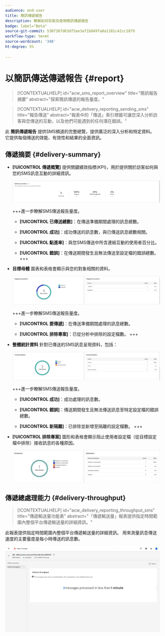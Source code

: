 ```yaml
---
audience: end-user
title: 簡訊傳遞報告
description: 瞭解如何存取及使用簡訊傳遞報告
badge: label="Beta"
source-git-commit: 5307387d63df5ae3af1b849fa0a1181c42cc1879
workflow-type: tm+mt
source-wordcount: '348'
ht-degree: 5%

---
```


# 以簡訊傳送傳遞報告 {#report}

>[!CONTEXTUALHELP]
>id="acw_sms_report_overview"
>title="簡訊報告摘要"
>abstract="探索簡訊傳遞的報告量度。"

>[!CONTEXTUALHELP]
>id="acw_delivery_reporting_sending_sms"
>title="報告傳送"
>abstract="報表中的「傳送」索引標籤可讓您深入分析訪客與您傳送的互動，以及他們可能遇到的任何潛在錯誤。"

此 **簡訊傳遞報告** 提供SMS頻道的完整總覽，提供廣泛的深入分析和特定資料。 它提供每個傳送的效能、有效性和結果的全面資訊。

## 傳遞摘要 {#delivery-summary}

* **[!UICONTROL 傳遞概覽]** 提供關鍵績效指標(KPI)，用於提供關於訪客如何與您的SMS訊息互動的詳細資訊。

  ![](assets/reporting_sms_3.png)

  +++進一步瞭解SMS傳送報告量度。

   * **[!UICONTROL 已傳送總數]**：在傳送準備期間處理的訊息總數。

   * **[!UICONTROL 成功]**：成功傳送的訊息數，與已傳送訊息總數相關。

   * **[!UICONTROL 點進率]**：與您SMS傳送中所含連結互動的使用者百分比。

   * **[!UICONTROL 錯誤]**：在傳送期間發生且無法傳送至設定檔的錯誤總數。
+++

* **目標母體** 圖表和表格會顯示與您的對象相關的資料。

  ![](assets/reporting_sms_4.png)

  +++進一步瞭解SMS傳送報告量度。

   * **[!UICONTROL 要傳遞]**：在傳送準備期間處理的訊息總數。

   * **[!UICONTROL 排除專案]**：已從分析中排除的設定檔數。
+++


* **整體統計資料** 針對已傳送的SMS訊息呈現資料，包括：

  ![](assets/reporting_sms_5.png)

  +++進一步瞭解SMS傳送報告量度。

   * **[!UICONTROL 成功]**：成功處理的訊息數。

   * **[!UICONTROL 錯誤]**：傳送期間發生且無法傳送訊息至特定設定檔的錯誤總數。

   * **[!UICONTROL 新隔離]**：已排除並新增至隔離的設定檔數。
+++

* **[!UICONTROL 排除專案]** 圖形和表格會顯示阻止使用者設定檔（從目標設定檔中排除）接收訊息的各種原因。

  ![](assets/reporting_sms_6.png)

## 傳遞總處理能力 {#delivery-throughput}

>[!CONTEXTUALHELP]
>id="acw_delivery_reporting_throughput_sms"
>title="傳遞輸送量功能表"
>abstract="「傳遞輸送量」報表提供指定時間範圍內整個平台傳遞輸送量的詳細資訊。"

此報表提供指定時間範圍內整個平台傳遞輸送量的詳細資訊。 用來測量訊息傳送速度的主要量度是每小時傳送的訊息數。

![](assets/reporting_sms_2.png)

